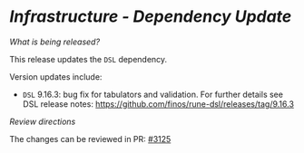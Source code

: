 # _Infrastructure - Dependency Update_

_What is being released?_

This release updates the `DSL` dependency.

Version updates include:
- `DSL` 9.16.3: bug fix for tabulators and validation. For further details see DSL release notes: https://github.com/finos/rune-dsl/releases/tag/9.16.3

_Review directions_

The changes can be reviewed in PR: [#3125](https://github.com/finos/common-domain-model/pull/3125)
